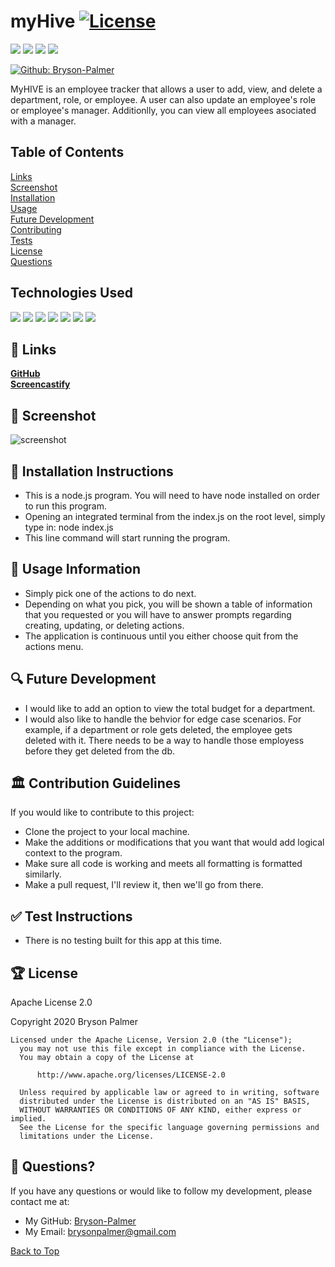 ## <a id='back-to-top' > </a>
  # myHive   [![License](https://img.shields.io/badge/License-Apache%202.0-blue.svg)](https://opensource.org/licenses/Apache-2.0)

  <p>
    <img src="https://img.shields.io/github/languages/top/Bryson-Palmer/my-hive"  />
    <img src="https://img.shields.io/github/repo-size/Bryson-Palmer/my-hive" />
    <img src="https://img.shields.io/github/issues/Bryson-Palmer/my-hive" />
    <img src="https://img.shields.io/github/last-commit/Bryson-Palmer/my-hive" >
</p>
<p>
    <a href="https://github.com/Bryson-Palmer">
        <img alt="Github: Bryson-Palmer" src="https://img.shields.io/github/followers/Bryson-Palmer ?style=social" target="_blank" />
    </a>
</p>

  MyHIVE is an employee tracker that allows a user to add, view, and delete a department, role, or employee. A user can also update an employee's role or employee's manager. Additionlly, you can view all employees asociated with a manager.

  

  ## Table of Contents
  [Links](#links) </br>
  [Screenshot](#screenshot) </br>
  [Installation](#installation) </br>
  [Usage](#usage) </br>
  [Future Development](#future-development) </br>
  [Contributing](#contributing) </br>
  [Tests](#tests) </br>
  [License](#license) </br>
  [Questions](#questions) </br>
  
  ## Technologies Used

<p>
  <img src="https://img.shields.io/badge/Javascript-yellow" />
  <img src="https://img.shields.io/badge/-node.js-orange" />
  <img src="https://img.shields.io/badge/-inquirer-orange" >
  <img src="https://img.shields.io/badge/-mysql-orange" >
  <img src="https://img.shields.io/badge/-console.table-orange" >
  <img src="https://img.shields.io/badge/-chalk-orange" >
  <img src="https://img.shields.io/badge/-asciiart logo-orange" >
</p>

  ## 🔗 <a id='links'></a> Links
  [**GitHub**](https://github.com/Bryson-Palmer/my-hive) </br>
  [**Screencastify**](https://drive.google.com/file/d/1gCjymXTAe3feaeNKalCa7bsrHLUTIfbZ/preview) </br>

  ## 📸 <a id='screenshot'></a> Screenshot
  ![screenshot](Assets/img/myHive.gif) </br>

## 🔧 <a id='installation'></a> Installation Instructions
* This is a node.js program. You will need to have node installed on order to run this program.
* Opening an integrated terminal from the index.js on the root level, simply type in: node index.js
* This line command will start running the program.


## 💼  <a id='usage'></a> Usage Information
* Simply pick one of the actions to do next.
* Depending on what you pick, you will be shown a table of information that you requested or you will have to answer prompts regarding creating, updating, or deleting actions.
* The application is continuous until you either choose quit from the actions menu.


## 🔍 <a id='future-development'></a> Future Development
* I would like to add an option to view the total budget for a department.
* I would also like to handle the behvior for edge case scenarios. For example, if a department or role gets deleted, the employee gets deleted with it. There needs to be a way to handle those employess before they get deleted from the db.  


## 🏛️ <a id='contributing'></a> Contribution Guidelines
If you would like to contribute to this project:
* Clone the project to your local machine.
* Make the additions or modifications that you want that would add logical context to the program.
* Make sure all code is working and meets all formatting is formatted similarly.
* Make a pull request, I'll review it, then we'll go from there. 


## ✅ <a id='tests'></a> Test Instructions
* There is no testing built for this app at this time.


## 🏆 <a id='license'></a> License
Apache License 2.0

  Copyright 2020   Bryson Palmer

  ```
  Licensed under the Apache License, Version 2.0 (the "License");
    you may not use this file except in compliance with the License.
    You may obtain a copy of the License at
    
        http://www.apache.org/licenses/LICENSE-2.0
    
    Unless required by applicable law or agreed to in writing, software
    distributed under the License is distributed on an "AS IS" BASIS,
    WITHOUT WARRANTIES OR CONDITIONS OF ANY KIND, either express or implied.
    See the License for the specific language governing permissions and
    limitations under the License.
  ```


  ## 📡 <a id='questions'></a> Questions?
  If you have any questions or would like to follow my development, please contact me at: </br>
  * My GitHub: [Bryson-Palmer](https://github.com/Bryson-Palmer) </br>
  * My Email: [brysonpalmer@gmail.com](mailto:brysonpalmer@gmail.com) </br>

  [Back to Top](#back-to-top)
